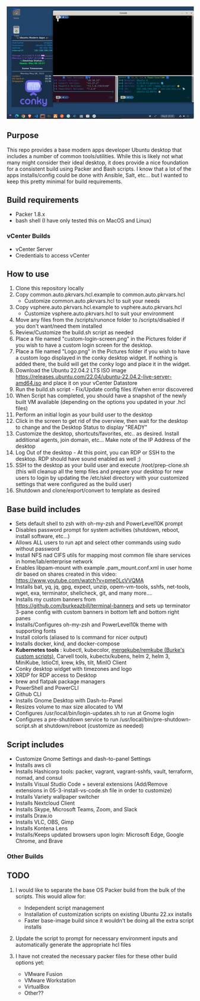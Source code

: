![](Pictures/default-build.png)

## Purpose

This repo provides a base modern apps developer Ubuntu desktop that includes a number of common tools/utilities. While this is likely not what many might consider their ideal desktop, it does provide a nice foundation for a consistent build using Packer and Bash scripts. I know that a lot of the apps installs/config could be done with Ansible, Salt, etc... but I wanted to keep this pretty minimal for build requirements.

## Build requirements

- Packer 1.8.x
- bash shell (I have only tested this on MacOS and Linux)

### vCenter Builds

- vCenter Server
- Credentials to access vCenter

## How to use

1. Clone this repository locally
2. Copy common.auto.pkrvars.hcl.example to common.auto.pkrvars.hcl
   - Customize common.auto.pkrvars.hcl to suit your needs
3. Copy vsphere.auto.pkrvars.hcl.example to vsphere.auto.pkrvars.hcl
   - Customize vsphere.auto.pkrvars.hcl to suit your environment
4. Move any files from the /scripts/runonce folder to /scripts/disabled if you don't want/need them installed
5. Review/Customize the build.sh script as needed
6. Place a file named "custom-login-screen.png" in the Pictures folder if you wish to have a custom login screen for the desktop.
7. Place a file named "Logo.png" in the Pictures folder if you wish to have a custom logo displayed in the conky desktop widget. If nothing is added there, the build will get the conky logo and place it in the widget.
7. Download the Ubuntu 22.04.2 LTS ISO image https://releases.ubuntu.com/22.04/ubuntu-22.04.2-live-server-amd64.iso and place it on your vCenter Datastore
8. Run the build.sh script - Fix/Update config files if/when error discovered
9. When Script has completed, you should have a snapshot of the newly built VM available (depending on the options you updated in your .hcl files)
10. Perform an initial login as your build user to the desktop
11. Click in the screen to get rid of the overview, then wait for the desktop to change and the Desktop Status to display "READY"
12. Customize the desktop, shortcuts/favorites, etc.. as desired. Install additional agents, join domain, etc... Make note of the IP Address of the desktop
13. Log Out of the desktop - At this point, you can RDP or SSH to the desktop. RDP should have sound enabled as well ;)
14. SSH to the desktop as your build user and execute /root/prep-clone.sh (this will cleanup all the temp files and prepare your desktop for new users to login by updating the /etc/skel directory with your customized settings that were configured as the build user)
15. Shutdown and clone/export/convert to template as desired

## Base build includes

- Sets default shell to zsh with oh-my-zsh and PowerLevel10K prompt
- Disables password prompt for system activities (shutdown, reboot, install software, etc...)
- Allows ALL users to run apt and select other commands using sudo without password
- Install NFS nad CIFS utils for mapping most common file share services in home/lab/enterprise network
- Enables libpam-mount with example .pam_mount.conf.xml in user home dir based on shares created in this video: https://www.youtube.com/watch?v=pme0LcVVQMA 
- Installs bat, yq, jq, gpg, expect, unzip, opem-vm-tools, sshfs, net-tools, wget, exa, terminator, shellcheck, git, and many more....
- Installs my custom banners from https://github.com/burkeazbill/terminal-banners and sets up terminator 3-pane config with custom banners in bottom left and bottom right panes
- Installs/Configures oh-my-zsh and PowerLevel10k theme with supporting fonts
- Install colorls (aliased to ls command for nicer output)
- Installs docker, kind, and docker-compose
- **Kubernetes tools** : kubectl, kubecolor, [mergekube/remkube (Burke's custom scripts)](https://github.com/burkeazbill/MergekubeRemkube), Carvell tools, kubectx/kubens, helm 2, helm 3, MiniKube, IstioCtl, krew, k9s, tilt, MinIO Client
- Conky desktop widget with timezones and logo
- XRDP for RDP access to Desktop
- brew and flatpak package managers
- PowerShell and PowerCLI
- Github CLI
- Installs Gnome Desktop with Dash-to-Panel
- Resizes volume to max size allocated to VM
- Configures /usr/local/bin/login-updates.sh to run at Gnome login
- Configures a pre-shutdown service to run /usr/local/bin/pre-shutdown-script.sh at shutdown/reboot (customize as needed)

## Script includes
- Customize Gnome Settings and dash-to-panel Settings
- Installs aws cli
- Installs Hashicorp tools: packer, vagrant, vagrant-sshfs, vault, terraform, nomad, and consul
- Installs Visual Studio Code + several extensions (Add/Remove extensions in 05-3-install-vs-code.sh file in order to customize)
- Installs Variety wallpaper switcher
- Installs Nextcloud Client
- Installs Skype, Microsoft Teams, Zoom, and Slack
- installs Draw.io
- Installs VLC, OBS, Gimp
- Installs Kontena Lens
- Installs/Keeps updated browsers upon login: Microsoft Edge, Google Chrome, and Brave

### Other Builds

## TODO 

1. I would like to separate the base OS Packer build from the bulk of the scripts. This would allow for:
   - Independent script management
   - Installation of customization scripts on existing Ubuntu 22.xx installs
   - Faster base-image build since it wouldn't be doing all the extra script installs

2. Update the script to prompt for necessary environment inputs and automatically generate the appropriate hcl files

3. I have not created the necessary packer files for these other build options yet:
   - VMware Fusion
   - VMware Workstation
   - VirtualBox
   - Other??
